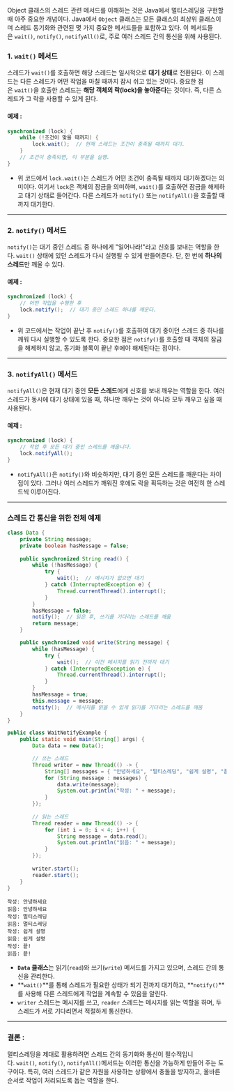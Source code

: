 Object 클래스의 스레드 관련 메서드를 이해하는 것은 Java에서 멀티스레딩을 구현할 때 아주 중요한 개념이다. Java에서 `Object` 클래스는 모든 클래스의 최상위 클래스이며 스레드 동기화와 관련된 몇 가지 중요한 메서드들을 포함하고 있다. 이 메서드들은 `wait()`, `notify()`, `notifyAll()`로, 주로 여러 스레드 간의 통신을 위해 사용된다.
### 1. **`wait()` 메서드**
스레드가 `wait()`를 호출하면 해당 스레드는 일시적으로 **대기 상태**로 전환된다. 이 스레드는 다른 스레드가 어떤 작업을 마칠 때까지 잠시 쉬고 있는 것이다. 중요한 점은 `wait()`을 호출한 스레드는 **해당 객체의 락(lock)을 놓아준다**는 것이다. 즉, 다른 스레드가 그 락을 사용할 수 있게 된다.
#### 예제 :
```java
synchronized (lock) {
    while (!조건이 맞을 때까지) {
        lock.wait();  // 현재 스레드는 조건이 충족될 때까지 대기.
    }
    // 조건이 충족되면, 이 부분을 실행.
}
```
- 위 코드에서 `lock.wait()`는 스레드가 어떤 조건이 충족될 때까지 대기하겠다는 의미이다. 여기서 `lock`은 객체의 잠금을 의미하며, `wait()`를 호출하면 잠금을 해제하고 대기 상태로 들어간다. 다른 스레드가 `notify()` 또는 `notifyAll()`을 호출할 때까지 대기한다.

---
### 2. **`notify()` 메서드**
`notify()`는 대기 중인 스레드 중 하나에게 "일어나라!"라고 신호를 보내는 역할을 한다. `wait()` 상태에 있던 스레드가 다시 실행될 수 있게 만들어준다. 단, 한 번에 **하나의 스레드**만 깨울 수 있다.

#### 예제 :
```java
synchronized (lock) {
    // 어떤 작업을 수행한 후
    lock.notify();  // 대기 중인 스레드 하나를 깨운다.
}
```
- 위 코드에서는 작업이 끝난 후 `notify()`를 호출하여 대기 중이던 스레드 중 하나를 깨워 다시 실행할 수 있도록 한다. 중요한 점은 `notify()`를 호출할 때 객체의 잠금을 해제하지 않고, 동기화 블록이 끝난 후에야 해제된다는 점이다.

---
### 3. **`notifyAll()` 메서드**
`notifyAll()`은 현재 대기 중인 **모든 스레드**에게 신호를 보내 깨우는 역할을 한다. 여러 스레드가 동시에 대기 상태에 있을 때, 하나만 깨우는 것이 아니라 모두 깨우고 싶을 때 사용된다.

#### 예제 :
```java
synchronized (lock) {
    // 작업 후 모든 대기 중인 스레드를 깨웁니다.
    lock.notifyAll();
}
```
- `notifyAll()`은 `notify()`와 비슷하지만, 대기 중인 모든 스레드를 깨운다는 차이점이 있다. 그러나 여러 스레드가 깨워진 후에도 락을 획득하는 것은 여전히 한 스레드씩 이루어진다.

---

### 스레드 간 통신을 위한 전체 예제
```java
class Data {
    private String message;
    private boolean hasMessage = false;
    
    public synchronized String read() {
        while (!hasMessage) {
            try {
                wait();  // 메시지가 없으면 대기
            } catch (InterruptedException e) {
                Thread.currentThread().interrupt();
            }
        }
        hasMessage = false;
        notify();  // 읽은 후, 쓰기를 기다리는 스레드를 깨움
        return message;
    }

    public synchronized void write(String message) {
        while (hasMessage) {
            try {
                wait();  // 이전 메시지를 읽기 전까지 대기
            } catch (InterruptedException e) {
                Thread.currentThread().interrupt();
            }
        }
        hasMessage = true;
        this.message = message;
        notify();  // 메시지를 읽을 수 있게 읽기를 기다리는 스레드를 깨움
    }
}

public class WaitNotifyExample {
    public static void main(String[] args) {
        Data data = new Data();

        // 쓰는 스레드
        Thread writer = new Thread(() -> {
            String[] messages = { "안녕하세요", "멀티스레딩", "쉽게 설명", "끝!" };
            for (String message : messages) {
                data.write(message);
                System.out.println("작성: " + message);
            }
        });
        
        // 읽는 스레드
        Thread reader = new Thread(() -> {
            for (int i = 0; i < 4; i++) {
                String message = data.read();
                System.out.println("읽음: " + message);
            }
        });
        
        writer.start();
        reader.start();
    }
}
```

```
작성: 안녕하세요
읽음: 안녕하세요
작성: 멀티스레딩
읽음: 멀티스레딩
작성: 쉽게 설명
읽음: 쉽게 설명
작성: 끝!
읽음: 끝!
```
- **`Data` 클래스**는 읽기(`read`)와 쓰기(`write`) 메서드를 가지고 있으며, 스레드 간의 통신을 관리한다.
- **`wait()`**를 통해 스레드가 필요한 상태가 되기 전까지 대기하고, **`notify()`**를 사용해 다른 스레드에게 작업을 계속할 수 있음을 알린다.
- `writer` 스레드는 메시지를 쓰고, `reader` 스레드는 메시지를 읽는 역할을 하며, 두 스레드가 서로 기다리면서 적절하게 통신한다.

---
### 결론 :
멀티스레딩을 제대로 활용하려면 스레드 간의 동기화와 통신이 필수적입니다. `wait()`, `notify()`, `notifyAll()`메서드는 이러한 통신을 가능하게 만들어 주는 도구이다. 특히, 여러 스레드가 같은 자원을 사용하는 상황에서 충돌을 방지하고, 올바른 순서로 작업이 처리되도록 돕는 역할을 한다.
